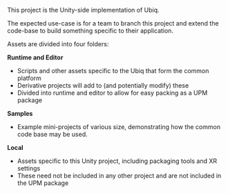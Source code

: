 This project is the Unity-side implementation of Ubiq.

The expected use-case is for a team to branch this project and extend the code-base to build something specific to their application.

Assets are divided into four folders:

**Runtime and Editor**
- Scripts and other assets specific to the Ubiq that form the common platform
- Derivative projects will add to (and potentially modify) these
- Divided into runtime and editor to allow for easy packing as a UPM package

**Samples**
- Example mini-projects of various size, demonstrating how the common code base may be used.

**Local**
- Assets specific to this Unity project, including packaging tools and XR settings
- These need not be included in any other project and are not included in the UPM package